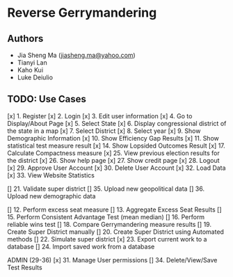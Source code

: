 # Reverse Gerrymandering
## Authors
* Jia Sheng Ma (jiasheng.ma@yahoo.com)
* Tianyi Lan
* Kaho Kui
* Luke Deiulio

## TODO: Use Cases
[x]  1. Register
[x]  2. Login
[x]  3. Edit user information
[x]  4. Go to Display/About Page
[x]  5. Select State
[x]  6. Display congressional district of the state in a map
[x]  7. Select District
[x]  8. Select year
[x]  9. Show Demographic Information
[x]  10. Show Efficiency Gap Results
[x]  11. Show statistical test measure result
[x]  14. Show Lopsided Outcomes Result
[x]  17. Calculate Compactness measure
[x]  25. View previous election results for the district
[x]  26. Show help page
[x]  27. Show credit page
[x]  28. Logout
[x]  29. Approve User Account
[x]  30. Delete User Account
[x]  32. Load Data
[x]  33. View Website Statistics

[\]  21. Validate super district
[\]  35. Upload new geopolitical data
[\]  36. Upload new demographic data

[]  12. Perform excess seat measure
[]  13. Aggregate Excess Seat Results
[]  15. Perform Consistent Advantage Test (mean median)
[]  16. Perform reliable wins test
[]  18. Compare Gerrymandering measure results
[]  19. Create Super District manually
[]  20. Create Super District using Automated methods
[]  22. Simulate super district
[x]  23. Export current work to a database
[]  24. Import saved work from a database

ADMIN (29-36)
[x]  31. Manage User permissions
[]  34. Delete/View/Save Test Results
